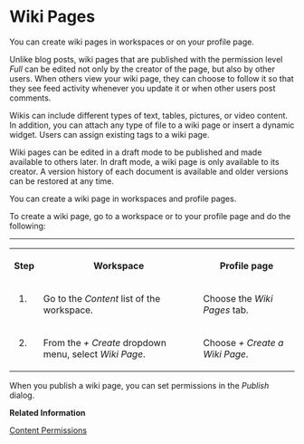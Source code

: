 <!-- loio3161f3532e1c42c99ac8d1470c29e172 -->

# Wiki Pages

You can create wiki pages in workspaces or on your profile page.

Unlike blog posts, wiki pages that are published with the permission level *Full* can be edited not only by the creator of the page, but also by other users. When others view your wiki page, they can choose to follow it so that they see feed activity whenever you update it or when other users post comments.

Wikis can include different types of text, tables, pictures, or video content. In addition, you can attach any type of file to a wiki page or insert a dynamic widget. Users can assign existing tags to a wiki page.

Wiki pages can be edited in a draft mode to be published and made available to others later. In draft mode, a wiki page is only available to its creator. A version history of each document is available and older versions can be restored at any time.

You can create a wiki page in workspaces and profile pages.

To create a wiki page, go to a workspace or to your profile page and do the following:

****


<table>
<tr>
<th valign="top">

Step



</th>
<th valign="top">

Workspace



</th>
<th valign="top">

Profile page



</th>
</tr>
<tr>
<td valign="top">

1.



</td>
<td valign="top">

Go to the *Content* list of the workspace.



</td>
<td valign="top">

Choose the *Wiki Pages* tab.



</td>
</tr>
<tr>
<td valign="top">

2.



</td>
<td valign="top">

From the *\+ Create* dropdown menu, select *Wiki Page*.



</td>
<td valign="top">

Choose *\+ Create a Wiki Page*.



</td>
</tr>
</table>

When you publish a wiki page, you can set permissions in the *Publish* dialog.

**Related Information**  


[Content Permissions](content-permissions-8f317cb.md "As a content owner who has uploaded a document or image, you can set permissions for what can be done with the document. You can also set permissions when you create a wiki or knowledge base article, right before you publish or save it.")


